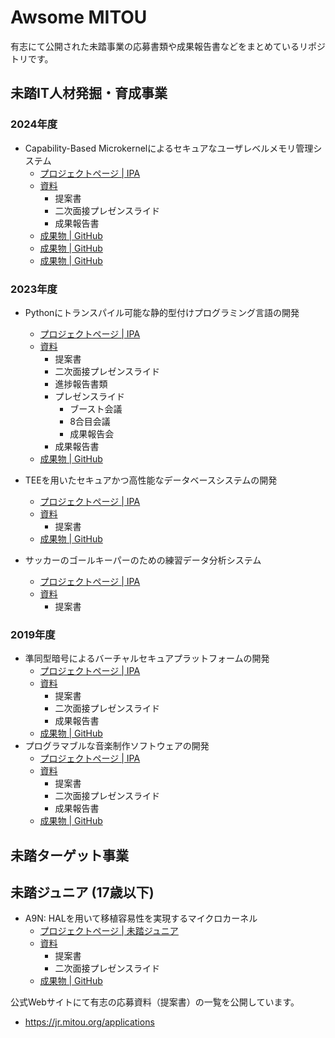 # Awsome MITOU

有志にて公開された未踏事業の応募書類や成果報告書などをまとめているリポジトリです。

## 未踏IT人材発掘・育成事業

### 2024年度

- Capability-Based Microkernelによるセキュアなユーザレベルメモリ管理システム
    - [プロジェクトページ | IPA](https://www.ipa.go.jp/jinzai/mitou/it/2024/gaiyou-sg-2.html)
    - [資料](https://github.com/horizon2038/mitou-documentation)
        - 提案書
        - 二次面接プレゼンスライド
        - 成果報告書
    - [成果物 | GitHub](https://github.com/horizon2038/A9N)
    - [成果物 | GitHub](https://github.com/horizon2038/Nun)
    - [成果物 | GitHub](https://github.com/horizon2038/A9NLoader)

### 2023年度

- Pythonにトランスパイル可能な静的型付けプログラミング言語の開発
    - [プロジェクトページ | IPA](https://www.ipa.go.jp/jinzai/mitou/it/2023/gaiyou_tk-1.html)
    - [資料](https://github.com/mtshiba/mitou-docs)
        - 提案書
        - 二次面接プレゼンスライド
        - 進捗報告書類
        - プレゼンスライド
            - ブースト会議
            - 8合目会議
            - 成果報告会
        - 成果報告書
    - [成果物 | GitHub](https://github.com/erg-lang/erg)

- TEEを用いたセキュアかつ高性能なデータベースシステムの開発
    - [プロジェクトページ | IPA](https://www.ipa.go.jp/jinzai/mitou/it/2023/gaiyou_tk-3.html)
    - [資料](https://github.com/Noxy3301/mitou23_docs?tab=readme-ov-file)
        - 提案書
    - [成果物 | GitHub](https://github.com/Noxy3301/CASSA)

- サッカーのゴールキーパーのための練習データ分析システム
    - [プロジェクトページ | IPA](https://www.ipa.go.jp/jinzai/mitou/it/2023/gaiyou_ig-1.html)
    - [資料](https://github.com/ut-ashiki-engineering/mitou)
        - 提案書

### 2019年度

- 準同型暗号によるバーチャルセキュアプラットフォームの開発
    - [プロジェクトページ | IPA](https://www.ipa.go.jp/archive/jinzai/mitou/it/2019/gaiyou_s-4.html)
    - [資料](https://github.com/virtualsecureplatform/MitouDocument)
        - 提案書
        - 二次面接プレゼンスライド
        - 成果報告書
    - [成果物 | GitHub](https://github.com/virtualsecureplatform/kvsp)
- プログラマブルな音楽制作ソフトウェアの開発
    - [プロジェクトページ | IPA](https://www.ipa.go.jp/archive/jinzai/mitou/it/2019/gaiyou_tk-1.html)
    - [資料](https://git.matsuuratomoya.com/tomoyanonymous/mitou2019_matsuura_application)
        - 提案書
        - 二次面接プレゼンスライド
        - 成果報告書
    - [成果物 | GitHub](https://github.com/mimium-org/mimium)

## 未踏ターゲット事業

## 未踏ジュニア (17歳以下)

- A9N: HALを用いて移植容易性を実現するマイクロカーネル
    - [プロジェクトページ | 未踏ジュニア](https://jr.mitou.org/projects/2023/a9n)
    - [資料](https://github.com/horizon2038/mitou-documentation)
        - 提案書
        - 二次面接プレゼンスライド
    - [成果物 | GitHub](https://github.com/horizon2038/A9N)

公式Webサイトにて有志の応募資料（提案書）の一覧を公開しています。

- https://jr.mitou.org/applications

